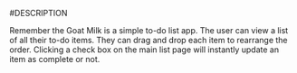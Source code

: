 #DESCRIPTION

Remember the Goat Milk is a simple to-do list app.  The user can view a list of all their to-do items.  They can drag and drop each item to rearrange the order.  Clicking a check box on the main list page will instantly update an item as complete or not.
